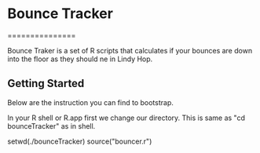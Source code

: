 # Bounce Tracker
===============

Bounce Traker is a set of R scripts that calculates if your bounces are down into the floor as they should ne in Lindy Hop.

## Getting Started

Below are the instruction you can find to bootstrap.

In your R shell or R.app first we change our directory. This is same as "cd bounceTracker" as in shell.

   setwd(./bounceTracker)
   source("bouncer.r")
